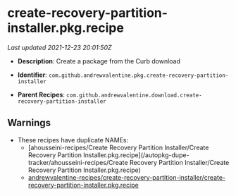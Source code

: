 # create-recovery-partition-installer.pkg.recipe

_Last updated 2021-12-23 20:01:50Z_

- **Description**: Create a package from the Curb download

- **Identifier**: `com.github.andrewvalentine.pkg.create-recovery-partition-installer`

- **Parent Recipes**: `com.github.andrewvalentine.download.create-recovery-partition-installer`


## Warnings

- These recipes have duplicate NAMEs:
    - [ahousseini-recipes/Create Recovery Partition Installer/Create Recovery Partition Installer.pkg.recipe](/autopkg-dupe-tracker/ahousseini-recipes/Create Recovery Partition Installer/Create Recovery Partition Installer.pkg.recipe)
    - [andrewvalentine-recipes/create-recovery-partition-installer/create-recovery-partition-installer.pkg.recipe](/autopkg-dupe-tracker/andrewvalentine-recipes/create-recovery-partition-installer/create-recovery-partition-installer.pkg.recipe)
